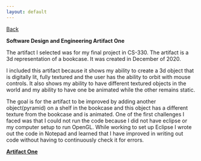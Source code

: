 ```yaml
---
layout: default
---
```

[Back](https://bsela75.github.io/)

**Software Design and Engineering Artifact One**

The artifact I selected was for my final project in CS-330. The artifact is a 3d representation of a bookcase. It was created in December of 2020. 

I included this artifact because it shows my ability to create a 3d object that is digitally lit, fully textured and the user has the ability to orbit with mouse controls. It also shows my ability to have different textured objects in the world and my ability to have one be animated while the other remains static. 

The goal is for the artifact to be improved by adding another object(pyramid) on a shelf in the bookcase and this object has a different texture from the bookcase and is animated. One of the first challenges I faced was that I could not run the code because I did not have eclipse or my computer setup to run OpenGL. While working to set up Eclipse I wrote out the code in Notepad and learned that I have improved in writing out code without having to continuously check it for errors. 








[**Artifact One**](https://github.com/bsela75/bsela75.github.io/blob/master/ArtifactOne.cpp)
